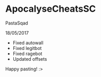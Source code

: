 # ApocalyseCheatsSC
PastaSqad

18/05/2017
- Fixed autowall
- Fixed legitbot
- Fixed ragebot
- Updated offsets

Happy pasting! :>
